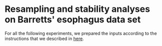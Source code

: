 # Resampling and stability analyses on Barretts' esophagus data set

For all the following experiments, we prepared the inputs according to the instructions that we described in [here](../../BE_data_analysis/README.md).